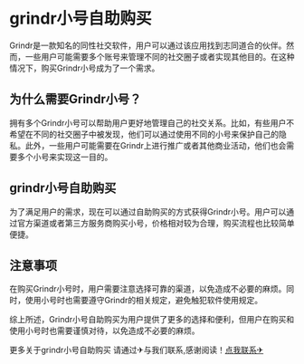 # grindr小号自助购买

Grindr是一款知名的同性社交软件，用户可以通过该应用找到志同道合的伙伴。然而，一些用户可能需要多个账号来管理不同的社交圈子或者实现其他目的。在这种情况下，购买Grindr小号成为了一个需求。

## 为什么需要Grindr小号？

拥有多个Grindr小号可以帮助用户更好地管理自己的社交关系。比如，有些用户不希望在不同的社交圈子中被发现，他们可以通过使用不同的小号来保护自己的隐私。此外，一些用户可能需要在Grindr上进行推广或者其他商业活动，他们也会需要多个小号来实现这一目的。

## grindr小号自助购买

为了满足用户的需求，现在可以通过自助购买的方式获得Grindr小号。用户可以通过官方渠道或者第三方服务商购买小号，价格相对较为合理，购买流程也比较简单便捷。

## 注意事项

在购买Grindr小号时，用户需要注意选择可靠的渠道，以免造成不必要的麻烦。同时，使用小号时也需要遵守Grindr的相关规定，避免触犯软件使用规定。

综上所述，Grindr小号自助购买为用户提供了更多的选择和便利，但用户在购买和使用小号时也需要谨慎对待，以免造成不必要的麻烦。

更多关于grindr小号自助购买 请通过✈与我们联系,感谢阅读！[点我联系✈](https://us.G208.com)